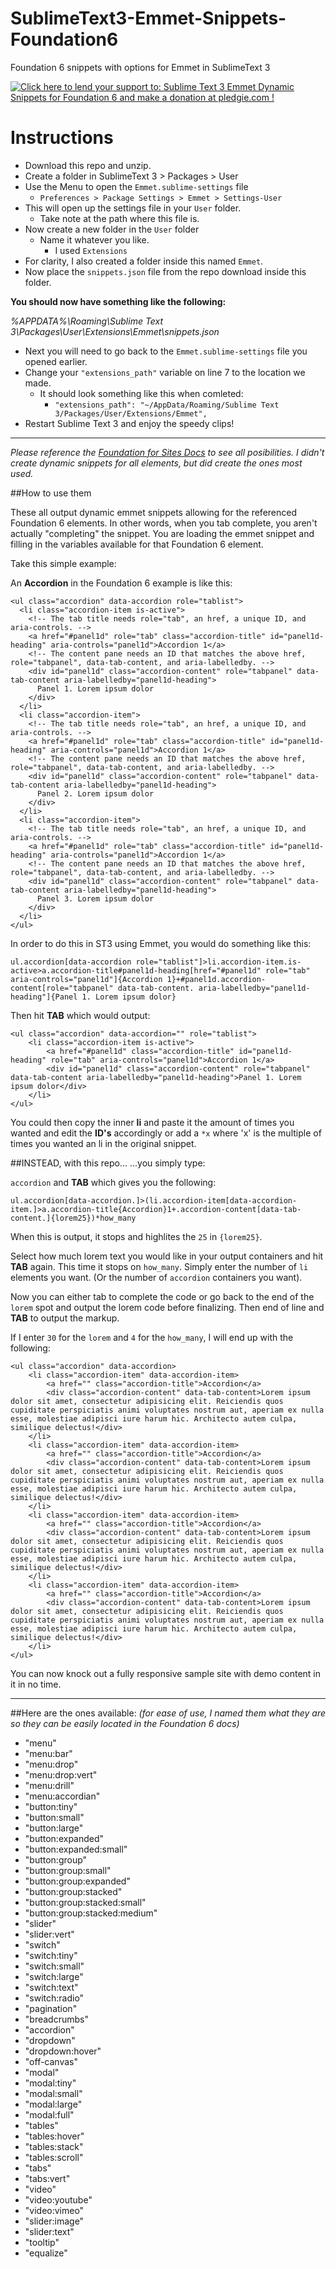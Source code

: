 # SublimeText3-Emmet-Snippets-Foundation6
Foundation 6 snippets with options for Emmet in SublimeText 3

<a target='_blank' href='https://pledgie.com/campaigns/32195'><img alt='Click here to lend your support to: Sublime Text 3 Emmet Dynamic Snippets for Foundation 6 and make a donation at pledgie.com !' src='https://pledgie.com/campaigns/32195.png?skin_name=chrome' border='0' ></a>

# Instructions
* Download this repo and unzip.
* Create a folder in SublimeText 3 > Packages > User
* Use the Menu to open the `Emmet.sublime-settings` file 
  * `Preferences > Package Settings > Emmet > Settings-User`
* This will open up the settings file in your `User` folder.
  * Take note at the path where this file is.
* Now create a new folder in the `User` folder
  * Name it whatever you like.
    * I used `Extensions`
* For clarity, I also created a folder inside this named `Emmet`.
* Now place the `snippets.json` file from the repo download inside this folder.

__You should now have something like the following:__

*%APPDATA%\Roaming\Sublime Text 3\Packages\User\Extensions\Emmet\snippets.json*

* Next you will need to go back to the `Emmet.sublime-settings` file you opened earlier.
* Change your `"extensions_path"` variable on line 7 to the location we made.
  * It should look something like this when comleted:
    * `"extensions_path": "~/AppData/Roaming/Sublime Text 3/Packages/User/Extensions/Emmet",`
* Restart Sublime Text 3 and enjoy the speedy clips!
 
---

_Please reference the [Foundation for Sites Docs](http://foundation.zurb.com/sites/docs/kitchen-sink.html) to see all posibilities. I didn't create dynamic snippets for all elements, but did create the ones most used._

##How to use them

These all output dynamic emmet snippets allowing for the referenced Foundation 6 elements. In other words, when you tab complete, you aren't actually "completing" the snippet. You are loading the emmet snippet and filling in the variables available for that Foundation 6 element.

Take this simple example:

An **Accordion** in the Foundation 6 example is like this:

```
<ul class="accordion" data-accordion role="tablist">
  <li class="accordion-item is-active">
    <!-- The tab title needs role="tab", an href, a unique ID, and aria-controls. -->
    <a href="#panel1d" role="tab" class="accordion-title" id="panel1d-heading" aria-controls="panel1d">Accordion 1</a>
    <!-- The content pane needs an ID that matches the above href, role="tabpanel", data-tab-content, and aria-labelledby. -->
    <div id="panel1d" class="accordion-content" role="tabpanel" data-tab-content aria-labelledby="panel1d-heading">
      Panel 1. Lorem ipsum dolor
    </div>
  </li>
  <li class="accordion-item">
    <!-- The tab title needs role="tab", an href, a unique ID, and aria-controls. -->
    <a href="#panel1d" role="tab" class="accordion-title" id="panel1d-heading" aria-controls="panel1d">Accordion 1</a>
    <!-- The content pane needs an ID that matches the above href, role="tabpanel", data-tab-content, and aria-labelledby. -->
    <div id="panel1d" class="accordion-content" role="tabpanel" data-tab-content aria-labelledby="panel1d-heading">
      Panel 2. Lorem ipsum dolor
    </div>
  </li>
  <li class="accordion-item">
    <!-- The tab title needs role="tab", an href, a unique ID, and aria-controls. -->
    <a href="#panel1d" role="tab" class="accordion-title" id="panel1d-heading" aria-controls="panel1d">Accordion 1</a>
    <!-- The content pane needs an ID that matches the above href, role="tabpanel", data-tab-content, and aria-labelledby. -->
    <div id="panel1d" class="accordion-content" role="tabpanel" data-tab-content aria-labelledby="panel1d-heading">
      Panel 3. Lorem ipsum dolor
    </div>
  </li>
</ul>
```

In order to do this in ST3 using Emmet, you would do something like this:

```
ul.accordion[data-accordion role="tablist"]>li.accordion-item.is-active>a.accordion-title#panel1d-heading[href="#panel1d" role="tab" aria-controls="panel1d"]{Accordion 1}+#panel1d.accordion-content[role="tabpanel" data-tab-content. aria-labelledby="panel1d-heading"]{Panel 1. Lorem ipsum dolor}
```

Then hit **TAB** which would output:

```
<ul class="accordion" data-accordion="" role="tablist">
	<li class="accordion-item is-active">
		<a href="#panel1d" class="accordion-title" id="panel1d-heading" role="tab" aria-controls="panel1d">Accordion 1</a>
		<div id="panel1d" class="accordion-content" role="tabpanel" data-tab-content aria-labelledby="panel1d-heading">Panel 1. Lorem ipsum dolor</div>
	</li>
</ul>
```

You could then copy the inner **li** and paste it the amount of times you wanted and edit the **ID's** accordingly or add a `*x` where 'x' is the multiple of times you wanted an li in the original snippet.

##INSTEAD, with this repo...
...you simply type:

`accordion` and  **TAB** which gives you the following:

```
ul.accordion[data-accordion.]>(li.accordion-item[data-accordion-item.]>a.accordion-title{Accordion}1+.accordion-content[data-tab-content.]{lorem25})*how_many
```

When this is output, it stops and highlites the `25` in `{lorem25}`.

Select how much lorem text you would like in your output containers and hit **TAB** again. This time it stops on `how_many`. Simply enter the number of `li` elements you want. (Or the number of `accordion` containers you want).

Now you can either tab to complete the code or go back to the end of the `lorem` spot and output the lorem code before finalizing. Then end of line and **TAB** to output the markup.

If I enter `30` for the `lorem` and `4` for the `how_many`, I will end up with the following:

```
<ul class="accordion" data-accordion>
	<li class="accordion-item" data-accordion-item>
		<a href="" class="accordion-title">Accordion</a>
		<div class="accordion-content" data-tab-content>Lorem ipsum dolor sit amet, consectetur adipisicing elit. Reiciendis quos cupiditate perspiciatis animi voluptates nostrum aut, aperiam ex nulla esse, molestiae adipisci iure harum hic. Architecto autem culpa, similique delectus!</div>
	</li>
	<li class="accordion-item" data-accordion-item>
		<a href="" class="accordion-title">Accordion</a>
		<div class="accordion-content" data-tab-content>Lorem ipsum dolor sit amet, consectetur adipisicing elit. Reiciendis quos cupiditate perspiciatis animi voluptates nostrum aut, aperiam ex nulla esse, molestiae adipisci iure harum hic. Architecto autem culpa, similique delectus!</div>
	</li>
	<li class="accordion-item" data-accordion-item>
		<a href="" class="accordion-title">Accordion</a>
		<div class="accordion-content" data-tab-content>Lorem ipsum dolor sit amet, consectetur adipisicing elit. Reiciendis quos cupiditate perspiciatis animi voluptates nostrum aut, aperiam ex nulla esse, molestiae adipisci iure harum hic. Architecto autem culpa, similique delectus!</div>
	</li>
	<li class="accordion-item" data-accordion-item>
		<a href="" class="accordion-title">Accordion</a>
		<div class="accordion-content" data-tab-content>Lorem ipsum dolor sit amet, consectetur adipisicing elit. Reiciendis quos cupiditate perspiciatis animi voluptates nostrum aut, aperiam ex nulla esse, molestiae adipisci iure harum hic. Architecto autem culpa, similique delectus!</div>
	</li>
</ul>
```

You can now knock out a fully responsive sample site with demo content in it in no time.

---

##Here are the ones available:
_(for ease of use, I named them what they are so they can be easily located in the Foundation 6 docs)_

* "menu"
* "menu:bar"
* "menu:drop"
* "menu:drop:vert"
* "menu:drill"
* "menu:accordian"
* "button:tiny"
* "button:small"
* "button:large"
* "button:expanded"
* "button:expanded:small"
* "button:group"
* "button:group:small"
* "button:group:expanded"
* "button:group:stacked"
* "button:group:stacked:small"
* "button:group:stacked:medium"
* "slider"
* "slider:vert"
* "switch"
* "switch:tiny"
* "switch:small"
* "switch:large"
* "switch:text"
* "switch:radio"
* "pagination"
* "breadcrumbs"
* "accordion"
* "dropdown"
* "dropdown:hover"
* "off-canvas"
* "modal"
* "modal:tiny"
* "modal:small"
* "modal:large"
* "modal:full"
* "tables"
* "tables:hover"
* "tables:stack"
* "tables:scroll"
* "tabs"
* "tabs:vert"
* "video"
* "video:youtube"
* "video:vimeo"
* "slider:image"
* "slider:text"
* "tooltip"
* "equalize"
